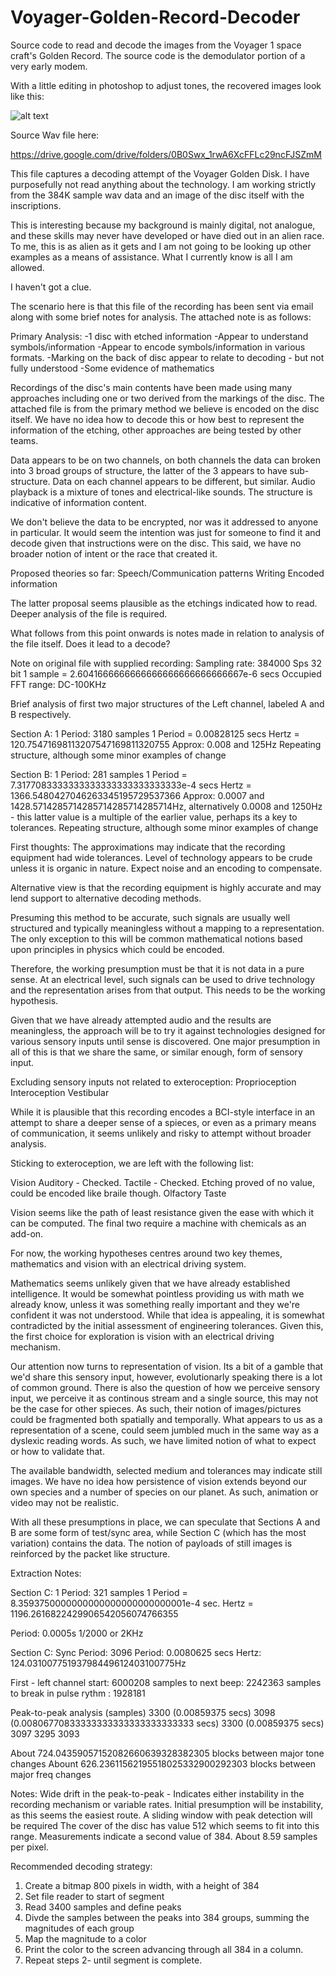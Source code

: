 # Voyager-Golden-Record-Decoder
Source code to read and decode the images from the Voyager 1 space craft's Golden Record.  The source code is the demodulator portion of a very early modem.

With a little editing in photoshop to adjust tones, the recovered images look like this:

![alt text](https://i.imgur.com/Z5qRYMb.jpg)


Source Wav file here:

https://drive.google.com/drive/folders/0B0Swx_1rwA6XcFFLc29ncFJSZmM

This file captures a decoding attempt of the Voyager Golden Disk.  I have purposefully not read anything about the technology.  I am working strictly from the 384K sample wav data and an image of the disc itself with the inscriptions.

This is interesting because my background is mainly digital, not analogue, and these skills may never have developed or have died out in an alien race.  To me, this is as alien as it gets and I am not going to be looking up other examples as a means of assistance.  What I currently know is all I am allowed.

I haven't got a clue.

The scenario here is that this file of the recording has been sent via email along with some brief notes for analysis.  The attached note is as follows:


Primary Analysis:
-1 disc with etched information
-Appear to understand symbols/information
-Appear to encode symbols/information in various formats.
-Marking on the back of disc appear to relate to decoding - but not fully understood
-Some evidence of mathematics

Recordings of the disc's main contents have been made using many approaches including one or two derived from the markings of the disc.  The attached file is from the primary method we believe is encoded on the disc itself.  We have no idea how to decode this or how best to represent the information of the etching, other approaches are being tested by other teams. 

Data appears to be on two channels, on both channels the data can broken into 3 broad groups of structure, the latter of the 3 appears to have sub-structure. Data on each channel appears to be different, but similar.  Audio playback is a mixture of tones and electrical-like sounds.  The structure is indicative of information content.

We don't believe the data to be encrypted, nor was it addressed to anyone in particular.  It would seem the intention was just for someone to find it and decode given that instructions were on the disc.  This said, we have no broader notion of intent or the race that created it.   

Proposed theories so far:
Speech/Communication patterns
Writing
Encoded information

The latter proposal seems plausible as the etchings indicated how to read.  Deeper analysis of the file is required.





What follows from this point onwards is notes made in relation to analysis of the file itself.  Does it lead to a decode?

Note on original file with supplied recording:
Sampling rate: 384000 Sps
32 bit
1 sample = 2.6041666666666666666666666666667e-6 secs
Occupied FFT range: DC-100KHz

Brief analysis of first two major structures of the Left channel, labeled A and B respectively.

Section A:
1 Period: 3180 samples
1 Period = 0.00828125 secs
Hertz = 120.75471698113207547169811320755
Approx: 0.008 and 125Hz
Repeating structure, although some minor examples of change


Section B:
1 Period: 281 samples
1 Period = 7.3177083333333333333333333333333e-4 secs
Hertz = 1366.5480427046263345195729537366
Approx: 0.0007 and 1428.5714285714285714285714285714Hz, alternatively 0.0008 and 1250Hz - this latter value is a multiple of the earlier value, perhaps its a key to tolerances.
Repeating structure, although some minor examples of change


First thoughts:
The approximations may indicate that the recording equipment had wide tolerances.
Level of technology appears to be crude unless it is organic in nature.
Expect noise and an encoding to compensate.

Alternative view is that the recording equipment is highly accurate and may lend support to alternative decoding methods.

Presuming this method to be accurate, such signals are usually well structured and typically meaningless without a mapping to a representation. The only exception to this will be common mathematical notions based upon principles in physics which could be encoded.

Therefore, the working presumption must be that it is not data in a pure sense. At an electrical level, such signals can be used to drive technology and the representation arises from that output.  This needs to be the working hypothesis.

Given that we have already attempted audio and the results are meaningless, the approach will be to try it against technologies designed for various sensory inputs until sense is discovered.  One major presumption in all of this is that we share the same, or similar enough, form of sensory input.

Excluding sensory inputs not related to exteroception:
Proprioception
Interoception
Vestibular

While it is plausible that this recording encodes a BCI-style interface in an attempt to share a deeper sense of a spieces, or even as a primary means of communication, it seems unlikely and risky to attempt without broader analysis.

Sticking to exteroception, we are left with the following list:

Vision
Auditory - Checked. 
Tactile - Checked.  Etching proved of no value, could be encoded like braile though.
Olfactory
Taste

Vision seems like the path of least resistance given the ease with which it can be computed.  The final two require a machine with chemicals as an add-on. 

For now, the working hypotheses centres around two key themes, mathematics and vision with an electrical driving system.  

Mathematics seems unlikely given that we have already established intelligence.  It would be somewhat pointless providing us with math we already know, unless it was something really important and they we're confident it was not understood.  While that idea is appealing, it is somewhat contradicted by the initial assessment of engineering tolerances.  Given this, the first choice for exploration is vision with an electrical driving mechanism.

Our attention now turns to representation of vision.  Its a bit of a gamble that we'd share this sensory input, however, evolutionarly speaking there is a lot of common ground. There is also the question of how we perceive sensory input, we perceive it as continous stream and a single source, this may not be the case for other spieces.  As such, their notion of images/pictures could be fragmented both spatially and temporally.  What appears to us as a representation of a scene, could seem jumbled much in the same way as a dyslexic reading words.  As such, we have limited notion of what to expect or how to validate that.

The available bandwidth, selected medium and tolerances may indicate still images.  We have no idea how persistence of vision extends beyond our own species and a number of species on our planet.  As such, animation or video may not be realistic.

With all these presumptions in place, we can speculate that Sections A and B are some form of test/sync area, while Section C (which has the most variation) contains the data.  The notion of payloads of still images is reinforced by the packet like structure.


Extraction Notes:

Section C:
1 Period: 321 samples
1 Period = 8.3593750000000000000000000000001e-4 sec.
Hertz = 1196.2616822429906542056074766355

Period: 0.0005s
1/2000 or 2KHz


Section C: Sync
Period: 3096
Period: 0.0080625 secs
Hertz: 124.03100775193798449612403100775Hz



First - left channel
start: 6000208
samples to next beep: 2242363
samples to break in pulse rythm : 1928181

Peak-to-peak analysis (samples)
3300 (0.00859375 secs)
3098  (0.00806770833333333333333333333333 secs)
3300 (0.00859375 secs)
3097
3295
3093

About 724.04359057152082660639328382305 blocks between major tone changes
Abount 626.23611562195518025332900292303 blocks between major freq changes

Notes:
Wide drift in the peak-to-peak - Indicates either instability in the recording mechanism or variable rates.
Initial presumption will be instability, as this seems the easiest route.
A sliding window with peak detection will be required
The cover of the disc has value 512 which seems to fit into this range. Measurements indicate a second value of 384.
About 8.59 samples per pixel.

Recommended decoding strategy:
1. Create a bitmap 800 pixels in width, with a height of 384
2. Set file reader to start of segment
3. Read 3400 samples and define peaks
4. Divde the samples between the peaks into 384 groups, summing the magnitudes of each group
5. Map the magnitude to a color
6. Print the color to the screen advancing through all 384 in a column. 
7. Repeat steps 2- until segment is complete.
